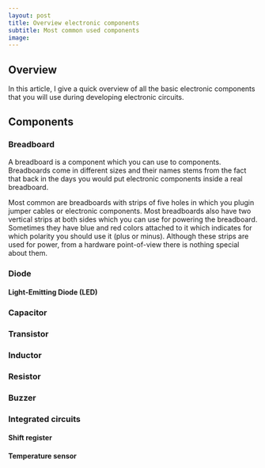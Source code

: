 ```yaml
---
layout: post
title: Overview electronic components
subtitle: Most common used components
image:
---
```


## Overview

In this article, I give a quick overview of all the basic electronic components that you will use during developing electronic circuits.

## Components

### Breadboard

A breadboard is a component which you can use to components. Breadboards come in different sizes and their names stems from the fact that back in the days you would put electronic components inside a real breadboard.

Most common are breadboards with strips of five holes in which you plugin jumper cables or electronic components. Most breadboards also have two vertical strips at both sides which you can use for powering the breadboard. Sometimes they have blue and red colors attached to it which indicates for which polarity you should use it (plus or minus). Although these strips are used for power, from a hardware point-of-view there is nothing special about them.

### Diode 

#### Light-Emitting Diode (LED)

### Capacitor

### Transistor

### Inductor

### Resistor

### Buzzer 

### Integrated circuits

#### Shift register

#### Temperature sensor